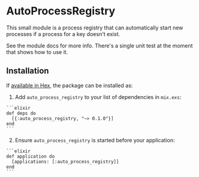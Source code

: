 # AutoProcessRegistry

This small module is a process registry that can automatically start new
processes if a process for a key doesn't exist.

See the module docs for more info. There's a single unit test at the
moment that shows how to use it.

## Installation

If [available in Hex](https://hex.pm/docs/publish), the package can be installed as:

  1. Add `auto_process_registry` to your list of dependencies in `mix.exs`:

    ```elixir
    def deps do
      [{:auto_process_registry, "~> 0.1.0"}]
    end
    ```

  2. Ensure `auto_process_registry` is started before your application:

    ```elixir
    def application do
      [applications: [:auto_process_registry]]
    end
    ```

